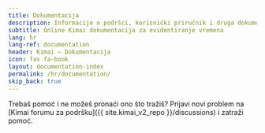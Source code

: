 ```yaml
---
title: Dokumentacija
description: Informacije o podršci, korisnički priručnik i druga dokumentacija za evidentiranje vremena pomoću programa Kimai
subtitle: Online Kimai dokumentacija za evidentiranje vremena
lang: hr
lang-ref: documentation
header: Kimai – Dokumentacija
icon: fas fa-book
layout: documentation-index
permalink: /hr/documentation/
skip_back: true
---
```


Trebaš pomoć i ne možeš pronaći ono što tražiš?
Prijavi novi problem na [Kimai forumu za podršku]({{ site.kimai_v2_repo }}/discussions) i zatraži pomoć.
 
